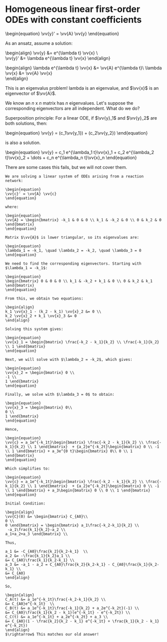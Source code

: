 # Homogeneous linear first-order ODEs with constant coefficients

\begin{equation}
\vv{y}' = \vv{A} \vv{y} 
\end{equation}

As an ansatz, assume a solution: 

\begin{align}
\vv{y} &= e^{\lambda t} \vv{x} \\  
\vv{y}' &= \lambda e^{\lambda t} \vv{x} 
\end{align}

\begin{align}
\lambda e^{\lambda t} \vv{x} &= \vv{A} e^{\lambda t}\\
\lambda \vv{x} &= \vv{A} \vv{x}  
\end{align}

This is an eigenvalus problem! lambda is an eigenvalue, and $\vv{x}$ is an eigenvector of $\vv{A}$.

We know an *n* x *n* matrix has *n* eigenvalues. Let's suppose the corresponding eigenvectors are all independent. What do we do?

Superposition principle: For a linear ODE, if $\vv{y}_1$ and $\vv{y}_2$ are both solutions, then:

\begin{equation}
\vv{y} = (c_1\vv{y_1}) + (c_2\vv{y_2}) 
\end{equation}

is also a solution.

\begin{equation}
\vv{y} = c_1 e^{\lambda_1 t}\vv{x}_1 + c_2 e^{\lambda_2 t}\vv{x}_2 + \dots + c_n e^{\lambda_n t}\vv{x}_n
\end{equation}

There are some cases this fails, but we will not cover them.

```{example} Reaction Network  
We are solving a linear system of ODEs arising from a reaction network:  

\begin{equation}  
\vv{c}' = \vv{A} \vv{c}  
\end{equation}  

where:  

\begin{equation}  
\vv{A} = \begin{bmatrix} -k_1 & 0 & 0 \\ k_1 & -k_2 & 0 \\ 0 & k_2 & 0 \end{bmatrix}  
\end{equation}  

Matrix $\vv{A}$ is lower triangular, so its eigenvalues are:  

\begin{equation}  
\lambda_1 = -k_1, \quad \lambda_2 = -k_2, \quad \lambda_3 = 0  
\end{equation}  

We need to find the corresponding eigenvectors. Starting with $\lambda_1 = -k_1$: 

\begin{equation}  
\begin{bmatrix} 0 & 0 & 0 \\ k_1 & -k_2 + k_1 & 0 \\ 0 & k_2 & k_1 \end{bmatrix}  
\end{equation}  

From this, we obtain two equations:  

\begin{align}  
k_1 \vv{x}_1 - (k_2 - k_1) \vv{x}_2 &= 0 \\  
k_2 \vv{x}_2 + k_1 \vv{x}_3 &= 0  
\end{align}  

Solving this system gives:  

\begin{equation}  
\vv{x}_1 = \begin{bmatrix} \frac{-k_2 - k_1}{k_2} \\ \frac{-k_1}{k_2} \\ 1 \end{bmatrix}  
\end{equation}  

Next, we will solve with $\lambda_2 = -k_2$, which gives:

\begin{equation}
\vv{x}_2 = \begin{bmatrix} 0 \\
-1 \\
1 \end{bmatrix}  
\end{equation}

Finally, we solve with $\lambda_3 = 0$ to obtain:

\begin{equation}
\vv{x}_3 = \begin{bmatrix} 0\\
0 \\
1 \end{bmatrix} 
\end{equation}

Hence,

\begin{equation}
\vv{c} = a_1e^{-k_1t}\begin{bmatrix} \frac{-k_2 - k_1}{k_2} \\ \frac{-k_1}{k_2} \\ 1 \end{bmatrix}  + {a_2}e^{-k_2t}\begin{bmatrix} 0 \\ -1 \\ 1 \end{bmatrix} + a_3e^{0 t}\begin{bmatrix} 0\\ 0 \\ 1 \end{bmatrix}
\end{equation}

Which simplifies to:

\begin{equation}
\vv{c} = a_1e^{-k_1t}\begin{bmatrix} \frac{-k_2 - k_1}{k_2} \\ \frac{-k_1}{k_2} \\ 1 \end{bmatrix}  + {a_2}e^{-k_2t}\begin{bmatrix} 0 \\ -1 \\ 1 \end{bmatrix} + a_3\begin{bmatrix} 0 \\ 0 \\ 1 \end{bmatrix}
\end{equation}

Initial Condition:

\begin{align}
\vv{C}(0) &= \begin{bmatrix} C_{A0}\\
0 \\
0 \end{bmatrix} = \begin{bmatrix} a_1\frac{-k_2-k_1}{k_2} \\
 -a_1\frac{k_1}{k_2}-a_2 \\
a_1+a_2+a_3 \end{bmatrix} \\

Thus, 

a_1 &= -C_{A0}\frac{k_2}{k_2-k_1}  \\
a_2 &= -\frac{k_1}{k_2}a_1 \\
&= C_{A0}\frac{k_1}{k_2-k_1} \\
a_3 &= -a_1 - a_2 = C_{A0}\frac{k_2}{k_2-k_1} - C_{A0}\frac{k_1}{k_2-k_1} \\
&= C_{A0} 
\end{align}

So,

\begin{align}
C_A(t) &= a_1e^{-k_1t}\frac{-k_2-k_1}{k_2} \\
&= C_{A0}e^{-k_1t}  \\
C_B(t) &= a_1e^{-k_1t}\frac{-k_1}{k_2} + a_2e^{-k_2t}(-1) \\
&= C_{A0}\frac{k_1}{k_2 - k_1}(e^{-k_1t} - e^{-k_2t}) \\
C_C(t) &= a_1e^{-k_1t} + a_2e^{-k_2t} + a_3 \\
&= C_{A0}(1 - \frac{k_2}{k_2 - k_1} e^{-k_1t} + \frac{k_1}{k_2 - k_1} e^{-k_2t})
\end{align}
$\rightarrow$ This matches our old answer!
```
